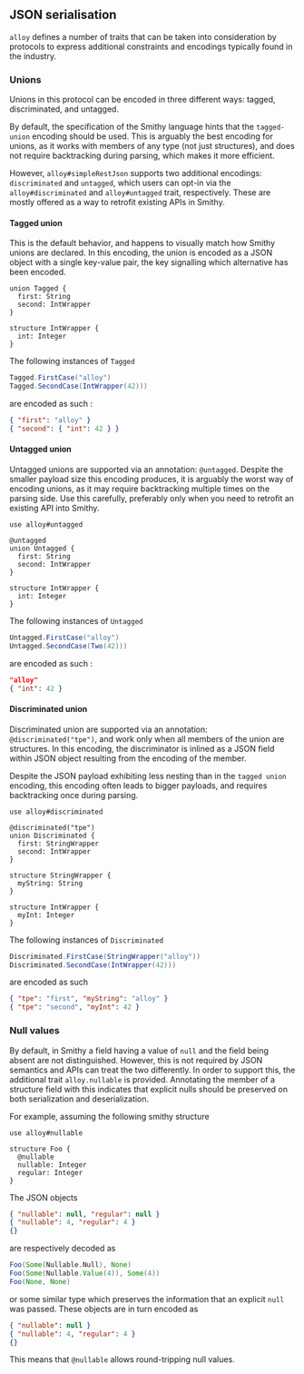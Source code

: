 ## JSON serialisation

`alloy` defines a number of traits that can be taken into consideration by protocols to express additional constraints and encodings typically found in the industry.

### Unions

Unions in this protocol can be encoded in three different ways: tagged, discriminated, and untagged.

By default, the specification of the Smithy language hints that the `tagged-union` encoding should be used. This is arguably the best encoding for unions, as it works with members of any type (not just structures), and does not require backtracking during parsing, which makes it more efficient.

However, `alloy#simpleRestJson` supports two additional encodings: `discriminated` and `untagged`, which users can opt-in via the `alloy#discriminated` and `alloy#untagged` trait, respectively. These are mostly offered as a way to retrofit existing APIs in Smithy.


#### Tagged union

This is the default behavior, and happens to visually match how Smithy unions are declared. In this encoding, the union is encoded as a JSON object with a single key-value pair, the key signalling which alternative has been encoded.

```smithy
union Tagged {
  first: String
  second: IntWrapper
}

structure IntWrapper {
  int: Integer
}
```

The following instances of `Tagged`

```scala
Tagged.FirstCase("alloy")
Tagged.SecondCase(IntWrapper(42)))
```

are encoded as such :

```json
{ "first": "alloy" }
{ "second": { "int": 42 } }
```

#### Untagged union

Untagged unions are supported via an annotation: `@untagged`. Despite the smaller payload size this encoding produces, it is arguably the worst way of encoding unions, as it may require backtracking multiple times on the parsing side. Use this carefully, preferably only when you need to retrofit an existing API into Smithy.

```smithy
use alloy#untagged

@untagged
union Untagged {
  first: String
  second: IntWrapper
}

structure IntWrapper {
  int: Integer
}
```

The following instances of `Untagged`

```scala
Untagged.FirstCase("alloy")
Untagged.SecondCase(Two(42)))
```

are encoded as such :

```json
"alloy"
{ "int": 42 }
```

#### Discriminated union

Discriminated union are supported via an annotation: `@discriminated("tpe")`, and work only when all members of the union are structures.
In this encoding, the discriminator is inlined as a JSON field within JSON object resulting from the encoding of the member.

Despite the JSON payload exhibiting less nesting than in the `tagged union` encoding, this encoding often leads to bigger payloads, and requires backtracking once during parsing.

```smithy
use alloy#discriminated

@discriminated("tpe")
union Discriminated {
  first: StringWrapper
  second: IntWrapper
}

structure StringWrapper {
  myString: String
}

structure IntWrapper {
  myInt: Integer
}
```

The following instances of `Discriminated`

```scala
Discriminated.FirstCase(StringWrapper("alloy"))
Discriminated.SecondCase(IntWrapper(42)))
```

are encoded as such

```json
{ "tpe": "first", "myString": "alloy" }
{ "tpe": "second", "myInt": 42 }
```

### Null values

By default, in Smithy a field having a value of `null` and the field being absent are not distinguished. However, this is not required by JSON semantics and APIs can treat the two differently. In order to support this, the additional trait `alloy.nullable` is provided. Annotating the member of a structure field with this indicates that explicit nulls should be preserved on both serialization and deserialization.

For example, assuming the following smithy structure

```smithy
use alloy#nullable

structure Foo {
  @nullable
  nullable: Integer
  regular: Integer
}
```

The JSON objects

```json
{ "nullable": null, "regular": null }
{ "nullable": 4, "regular": 4 }
{}
```

are respectively decoded as

```scala
Foo(Some(Nullable.Null), None)
Foo(Some(Nullable.Value(4)), Some(4))
Foo(None, None)
```

or some similar type which preserves the information that an explicit `null` was passed. These objects are in turn encoded as

```json
{ "nullable": null }
{ "nullable": 4, "regular": 4 }
{}
```

This means that `@nullable` allows round-tripping null values.
